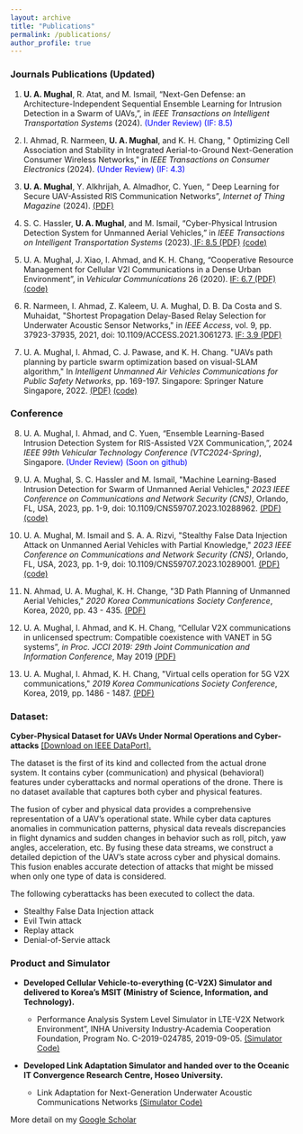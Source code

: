 ```yaml
---
layout: archive
title: "Publications"
permalink: /publications/
author_profile: true
---
```




### Journals Publications  (Updated)

1. **U. A. Mughal**, R. Atat, and M. Ismail, “Next-Gen Defense: an Architecture-Independent Sequential Ensemble Learning for Intrusion Detection in a Swarm of UAVs,”, in *IEEE Transactions on Intelligent Transportation Systems* (2024). <span style="color: blue;">(Under Review) (IF: 8.5)<span> 

1. I. Ahmad, R. Narmeen, **U. A. Mughal**, and K. H. Chang, " Optimizing Cell Association and Stability in Integrated Aerial-to-Ground Next-Generation Consumer Wireless Networks," in *IEEE Transactions on Consumer Electronics* (2024). <span style="color: blue;">(Under Review) (IF: 4.3)<span>


3. **U. A. Mughal**, Y. Alkhrijah, A. Almadhor,  C. Yuen, “ Deep Learning for Secure UAV-Assisted RIS Communication Networks”, *Internet of Thing Magazine* (2024). <span style="color: blue;"> <span> [(PDF)](/files/IoTM.pdf)

4. S. C. Hassler, **U. A. Mughal**, and M. Ismail, “Cyber-Physical Intrusion Detection System for Unmanned Aerial Vehicles,” in *IEEE Transactions on Intelligent Transportation Systems* (2023).[ IF:  8.5 (PDF)](/files/IEEEE_T_ITS.pdf) [(code)](https://github.com/uamughal/Cyber-Physical-Intrusion-Detection-System-for-Unmanned-Aerial-Vehicles/tree/main)


5. U. A. Mughal, J. Xiao, I. Ahmad, and K. H. Chang, “Cooperative Resource Management for Cellular V2I Communications in a Dense Urban Environment”, in *Vehicular Communications* 26 (2020). [IF: 6.7 (PDF)](/files/V2I.pdf) [(code)](https://github.com/uamughal/Cellular-Vehilce-to-Infrastructure_C-V2I)

6. R. Narmeen, I. Ahmad, Z. Kaleem, U. A. Mughal, D. B. Da Costa and S. Muhaidat, "Shortest Propagation Delay-Based Relay Selection for Underwater Acoustic Sensor Networks," in *IEEE Access*, vol. 9, pp. 37923-37935, 2021, doi: 10.1109/ACCESS.2021.3061273. [IF: 3.9 (PDF)](/files/underwater.pdf) 

7. U. A. Mughal, I. Ahmad, C. J. Pawase, and K. H. Chang. "UAVs path planning by particle swarm optimization based on visual-SLAM algorithm," In *Intelligent Unmanned Air Vehicles Communications for Public Safety Networks*, pp. 169-197. Singapore: Springer Nature Singapore, 2022. [(PDF)](/files/VSLAM_PSO(TMC).pdf) [(code)](https://github.com/uamughal/PSO-VSLAM)



### Conference

8. U. A. Mughal, I. Ahmad, and C. Yuen, “Ensemble Learning-Based Intrusion Detection System for RIS-Assisted V2X Communication,”, 2024 *IEEE 99th Vehicular Technology Conference (VTC2024-Spring)*, Singapore. <span style="color: blue;"> (Under Review) (Soon on github) <span>


8. U. A. Mughal, S. C. Hassler and M. Ismail, "Machine Learning-Based Intrusion Detection for Swarm of Unmanned Aerial Vehicles," *2023 IEEE Conference on Communications and Network Security (CNS)*, Orlando, FL, USA, 2023, pp. 1-9, doi: 10.1109/CNS59707.2023.10288962. [(PDF)](/files/ML.pdf) [(code)](https://github.com/uamughal/Stealthy-False-Data-Injection-Attack)

9. U. A. Mughal, M. Ismail and S. A. A. Rizvi, "Stealthy False Data Injection Attack on Unmanned Aerial Vehicles with Partial Knowledge," *2023 IEEE Conference on Communications and Network Security (CNS)*, Orlando, FL, USA, 2023, pp. 1-9, doi: 10.1109/CNS59707.2023.10289001. [(PDF)](/files/FDI.pdf) [(code)](https://github.com/uamughal/Stealthy-False-Data-Injection-Attack)

10. N. Ahmad, U. A. Mughal, K. H. Change, "3D Path Planning of Unmanned Aerial Vehicles," *2020 Korea Communications Society Conference*, Korea, 2020, pp. 43 - 435. [(PDF)](/files/3D-PathPlanning.pdf)

11. U. A. Mughal, I. Ahmad, and K. H. Chang, “Cellular V2X communications in unlicensed spectrum: Compatible coexistence with VANET in 5G systems”, *in Proc. JCCI 2019: 29th Joint Communication and Information Conference*, May 2019 [(PDF)](/files/JCCI.pdf)

12. U. A. Mughal, I. Ahmad, K. H. Chang, "Virtual cells operation for 5G V2X communications," *2019 Korea Communications Society Conference*, Korea, 2019, pp. 1486 - 1487. [(PDF)](/files/5G-V2X.pdf)

<span style="color: blue;"> <span>



### Dataset: 

**Cyber-Physical Dataset for UAVs Under Normal Operations and Cyber-attacks** 
[[Download on IEEE DataPort].](https://ieee-dataport.org/documents/cyber-physical-dataset-uavs-under-normal-operations-and-cyber-attacks)

The dataset is the first of its kind and collected from the actual drone system. It contains cyber (communication) and physical (behavioral) features under cyberattacks and normal operations of the drone. There is no dataset available that captures both cyber and physical features. 

The fusion of cyber and physical data provides a comprehensive representation of a UAV’s operational state. While cyber data captures anomalies in communication patterns, physical data reveals discrepancies in flight dynamics and sudden changes in behavior such as roll, pitch, yaw angles, acceleration, etc. By fusing these data streams, we construct a
detailed depiction of the UAV’s state across cyber and physical domains. This fusion enables accurate detection of attacks that might be missed when only one type of data is considered.

The following cyberattacks has been executed to collect the data.
  - Stealthy False Data Injection attack
  - Evil Twin attack
  - Replay attack
  - Denial-of-Servie attack

### Product and Simulator

- **Developed Cellular Vehicle-to-everything (C-V2X) Simulator and delivered to Korea’s MSIT (Ministry of Science, Information, and Technology).**

  - Performance Analysis System Level Simulator in LTE-V2X Network Environment”, INHA University Industry-Academia Cooperation Foundation, Program No. C-2019-024785, 2019-09-05. [(Simulator Code)](https://github.com/uamughal/V2X-System-Level-Simulator)

- **Developed Link Adaptation Simulator and handed over to the Oceanic IT Convergence Research Centre, Hoseo University.**

  - Link Adaptation for Next-Generation Underwater Acoustic Communications Networks [(Simulator Code)](https://github.com/uamughal/System-Level-Simulator-for-Underwater-Autonomous-Vehicles)



More detail on my [Google Scholar](https://scholar.google.com/citations?hl=en&user=yIQfpKIAAAAJ&view_op=list_works&sortby=pubdate)


<span style="color: blue;">  <span>
